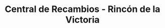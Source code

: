 ---
title: "Central de Recambios - Rincón de la Victoria"
url: /rincon-de-la-victoria/central-de-recambios-rincon-de-la-victoria/
shop: piezas de automóviles
---